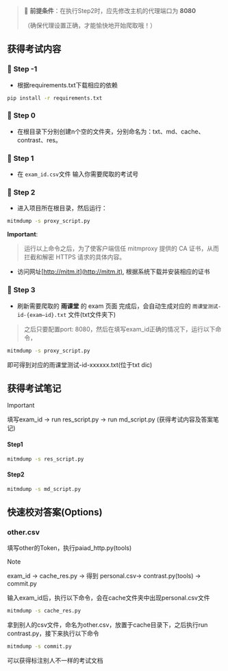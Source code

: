 > 🚀 **前提条件**：在执行Step2时，应先修改主机的代理端口为 **8080** 
> 
> （确保代理设置正确，才能愉快地开始爬取哦！）

## 获得考试内容
### 🌟 **Step -1**
- 根据requirements.txt下载相应的依赖
```bash
pip install -r requirements.txt
```

### 🌟 **Step 0**
- 在根目录下分别创建n个空的文件夹，分别命名为：txt、md、cache、contrast、res。

### 🌟 **Step 1**  
- 在 `exam_id.csv`文件 输入你需要爬取的考试号
### 🌟 **Step 2**
- 进入项目所在根目录，然后运行：  
```bash
mitmdump -s proxy_script.py
```
**Important**:
>运行以上命令之后，为了使客户端信任 mitmproxy 提供的 CA 证书，从而拦截和解密 HTTPS 请求的具体内容。
- 访问网址[http://mitm.it](http://mitm.it), 根据系统下载并安装相应的证书
### 🌟 **Step 3**
- 刷新需要爬取的 **雨课堂** 的 exam 页面
完成后，会自动生成对应的 `雨课堂测试-id-{exam—id}.txt` 文件(txt文件夹下)

>之后只要配置port: 8080，然后在填写exam_id正确的情况下，运行以下命令，
```bash
mitmdump -s proxy_script.py
```
即可得到对应的雨课堂测试-id-xxxxxx.txt(位于txt dic)

## 获得考试笔记
>[!important]
> 填写exam_id -> run res_script.py -> run md_script.py (获得考试内容及答案笔记)

#### Step1 
```bash
mitmdump -s res_script.py
```  
#### Step2
```bash
mitmdump -s md_script.py
```  

## 快速校对答案(Options)
### other.csv
填写other的Token，执行paiad_http.py(tools)
>[!note]
> exam_id -> cache_res.py -> 得到 personal.csv-> contrast.py(tools) -> commit.py

输入exam_id后，执行以下命令，会在cache文件夹中出现personal.csv文件
```bash
mitmdump -s cache_res.py
```  
拿到别人的csv文件，命名为other.csv，放置于cache目录下，之后执行run contrast.py，接下来执行以下命令
```bash
mitmdump -s commit.py
```
可以获得标注别人不一样的考试文档